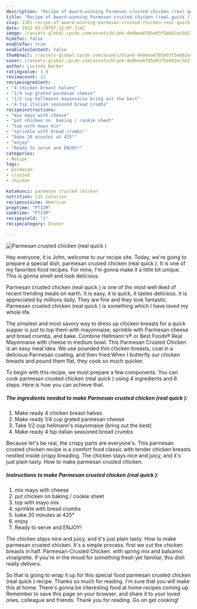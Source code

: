 ```yaml
---
description: "Recipe of Award-winning Parmesan crusted chicken (real quick )"
title: "Recipe of Award-winning Parmesan crusted chicken (real quick )"
slug: 1301-recipe-of-award-winning-parmesan-crusted-chicken-real-quick
date: 2022-03-29T07:32:07.114Z
image: //assets-global.cpcdn.com/assets/blank-4e0bea6785e03f5e602ec562f230caae08da540cada707380b4fe1bbebba43da.png
hideToc: false
enableToc: true
enableTocContent: false
thumbnail: //assets-global.cpcdn.com/assets/blank-4e0bea6785e03f5e602ec562f230caae08da540cada707380b4fe1bbebba43da.png
cover: //assets-global.cpcdn.com/assets/blank-4e0bea6785e03f5e602ec562f230caae08da540cada707380b4fe1bbebba43da.png
author: Lucinda Becker
ratingvalue: 3.8
reviewcount: 12
recipeingredient:
- "4 chicken breast halves"
- "1/4 cup grated parmesan cheese"
- "1/2 cup hellmanns mayonnaise bring out the best"
- "4 tsp italian seasoned bread crumbs"
recipeinstructions:
- "mix mayo with cheese"
- "put chicken on  baking / cookie sheet"
- "top with mayo mix"
- "sprinkle with bread crumbs"
- "bake 20 minutes at 425°"
- "enjoy"
- "Ready to serve and ENJOY!"
categories:
- Recipe
tags:
- parmesan
- crusted
- chicken

katakunci: parmesan crusted chicken 
nutrition: 215 calories
recipecuisine: American
preptime: "PT32M"
cooktime: "PT33M"
recipeyield: "2"
recipecategory: Dinner

---
```



![Parmesan crusted chicken (real quick )](//assets-global.cpcdn.com/assets/blank-4e0bea6785e03f5e602ec562f230caae08da540cada707380b4fe1bbebba43da.png)

Hey everyone, it is John, welcome to our recipe site. Today, we're going to prepare a special dish, parmesan crusted chicken (real quick ). It is one of my favorites food recipes. For mine, I'm gonna make it a little bit unique. This is gonna smell and look delicious.

Parmesan crusted chicken (real quick ) is one of the most well liked of recent trending meals on earth. It is easy, it is quick, it tastes delicious. It is appreciated by millions daily. They are fine and they look fantastic. Parmesan crusted chicken (real quick ) is something which I have loved my whole life.

The simplest and most savory way to dress up chicken breasts for a quick supper is just to top them with mayonnaise, sprinkle with Parmesan cheese and bread crumbs, and bake. Combine Hellmann&#39;s® or Best Foods® Real Mayonnaise with cheese in medium bowl. This Parmesan Crusted Chicken is an easy meal idea. We use pounded thin chicken breasts, coat in a delicious Parmesan coating, and then fried When I butterfly our chicken breasts and pound them flat, they cook so much quicker.


To begin with this recipe, we must prepare a few components. You can cook parmesan crusted chicken (real quick ) using 4 ingredients and 6 steps. Here is how you can achieve that.

<!--inarticleads1-->

##### The ingredients needed to make Parmesan crusted chicken (real quick ):

1. Make ready 4 chicken breast halves
1. Make ready 1/4 cup grated parmesan cheese
1. Take 1/2 cup hellmann&#39;s mayonnaise (bring out the best)
1. Make ready 4 tsp italian seasoned bread crumbs


Because let&#39;s be real, the crispy parts are everyone&#39;s. This parmesan crusted chicken recipe is a comfort food classic with tender chicken breasts nestled inside crispy breading. The chicken stays nice and juicy, and it&#39;s just plain tasty. How to make parmesan crusted chicken. 

<!--inarticleads2-->

##### Instructions to make Parmesan crusted chicken (real quick ):

1. mix mayo with cheese
1. put chicken on  baking / cookie sheet
1. top with mayo mix
1. sprinkle with bread crumbs
1. bake 20 minutes at 425°
1. enjoy
1. Ready to serve and ENJOY!

The chicken stays nice and juicy, and it&#39;s just plain tasty. How to make parmesan crusted chicken. It&#39;s a simple process. first we cut the chicken breasts in half. Parmesan-Crusted Chicken. with spring mix and balsamic vinaigrette. If you&#39;re in the mood for something fresh yet familiar, this dish really delivers. 

So that is going to wrap it up for this special food parmesan crusted chicken (real quick ) recipe. Thanks so much for reading. I'm sure that you will make this at home. There's gonna be interesting food at home recipes coming up. Remember to save this page on your browser, and share it to your loved ones, colleague and friends. Thank you for reading. Go on get cooking!
